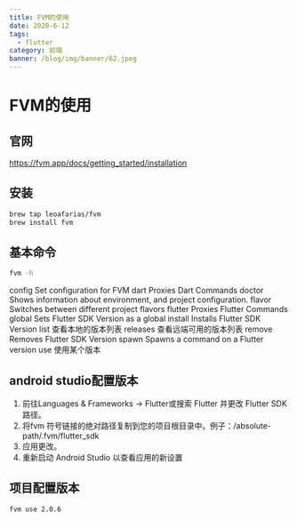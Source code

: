 ```yaml
---
title: FVM的使用
date: 2020-6-12
tags:
  - flutter
category: 前端
banner: /blog/img/banner/62.jpeg
---
```


# FVM的使用

## 官网
https://fvm.app/docs/getting_started/installation

## 安装
```bash
brew tap leoafarias/fvm
brew install fvm
```

## 基本命令
```bash
fvm -h
```

config     Set configuration for FVM
  dart       Proxies Dart Commands
  doctor     Shows information about environment, and project configuration.
  flavor     Switches between different project flavors
  flutter    Proxies Flutter Commands
  global     Sets Flutter SDK Version as a global
  install    Installs Flutter SDK Version
  list       查看本地的版本列表
  releases   查看远端可用的版本列表
  remove     Removes Flutter SDK Version
  spawn      Spawns a command on a Flutter version
  use        使用某个版本



## android studio配置版本
1. 前往Languages & Frameworks -> Flutter或搜索 Flutter 并更改 Flutter SDK 路径。
2. 将fvm 符号链接的绝对路径复制到您的项目根目录中。例子：/absolute-path/.fvm/flutter_sdk
3. 应用更改。
4. 重新启动 Android Studio 以查看应用的新设置

## 项目配置版本
```bash
fvm use 2.0.6
```
